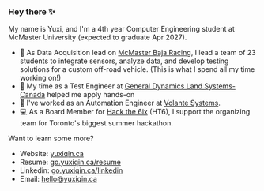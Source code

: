 ### Hey there ✨
My name is Yuxi, and I'm a 4th year Computer Engineering student at McMaster University (expected to graduate Apr 2027).
- 🚙 As Data Acquisition lead on [McMaster Baja Racing](https://www.mcmasterbaja.ca), I lead a team of 23 students to integrate sensors, analyze data, and develop testing solutions for a custom off-road vehicle. (This is what I spend all my time working on!)
- 🚗 My time as a Test Engineer at [General Dynamics Land Systems-Canada](https://app.gdls.com/) helped me apply hands-on 
- 💼 I've worked as an Automation Engineer at [Volante Systems](https://www.volantesystems.com).
- 💻 As a Board Member for [Hack the 6ix](https://www.hackthe6ix.com) (HT6), I support the organizing team for Toronto's biggest summer hackathon.

Want to learn some more?
- Website: [yuxiqin.ca](https://yuxiqin.ca)
- Resume: [go.yuxiqin.ca/resume](https://go.yuxiqin.ca/resume)
- Linkedin: [go.yuxiqin.ca/linkedin](https://go.yuxiqin.ca/linkedin)
- Email: [hello@yuxiqin.ca](mailto:hello@yuxiqin.ca)

